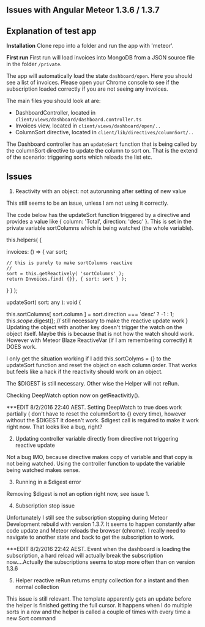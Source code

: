 **Issues with Angular Meteor 1.3.6 / 1.3.7**
--------------------------------------------

## Explanation of test app ##

**Installation**
Clone repo into a folder and run the app with 'meteor'.

**First run**
First run will load invoices into MongoDB from a JSON source file in the folder `/private`.

The app will automatically load the state `dashboard/open`. Here you should see a list of invoices.
Please open your Chrome console to see if the subscription loaded correctly if you are not seeing any invoices.

The main files you should look at are:

 - DashboardController, located in `client/views/dashboard/dashboard.controller.ts`
 - Invoices view, located in `client/views/dashboard/open/..`
 - ColumnSort directive, located in `client/lib/directives/columnSort/..`

The Dashboard controller has an `updateSort` function that is being called by the columnSort directive to update the column to sort on.
That is the extend of the scenario: triggering sorts which reloads the list etc.

## Issues ##

1) Reactivity with an object: not autorunning after setting of new value

This still seems to be an issue, unless I am not using it correctly.

The code below has the updateSort function triggered by a directive and provides a value like { column: 'Total', direction: 'desc' }.
This is set in the private variable sortColumns which is being watched (the whole variable).

 this.helpers( {

  invoices: () => {
    var sort;

    // this is purely to make sortColumns reactive
    //
    sort = this.getReactively( 'sortColumns' );
    return Invoices.find( {}}, { sort: sort } );
  }
} );

updateSort( sort: any ): void {

   this.sortColumns[ sort.column ]  = sort.direction === 'desc' ? -1 : 1;
  this.$scope.$digest(); // still necessary to make the reactive update work
 }
Updating the object with another key doesn't trigger the watch on the object itself. Maybe this is because that is not how the watch should work. However with Meteor Blaze ReactiveVar (if I am remembering correctly) it DOES work.

I only get the situation working if I add this.sortColyms = {} to the updateSort function and reset the object on each column order. That works but feels like a hack if the reactivity should work on an object.

The $DIGEST is still necessary. Other wise the Helper will not reRun.

Checking DeepWatch option now on getReactivitly().

***EDIT 8/2/2016 22:40 AEST.
Setting DeepWatch to true does work partially ( don't have to reset the columnSort to {} every time), however without the $DIGEST it doesn't work. $digest call is required to make it work right now.
That looks like a bug, right?

2) Updating controller variable directly from directive not triggering reactive update

Not a bug IMO, because directive makes copy of variable and that copy is not being watched. Using the controller function to update the variable being watched makes sense.

3) Running in a $digest error

Removing $digest is not an option right now, see issue 1.

4) Subscription stop issue

Unfortunately I still see the subscription stopping during Meteor Development rebuild with version 1.3.7.
It seems to happen constantly after code update and Meteor reloads the browser (chrome). I really need to navigate to another state and back to get the subscription to work.

***EDIT 8/2/2016 22:42 AEST.
Event when the dashboard is loading the subscription, a hard reload will actually break the subscription now....Actually the subscriptions seems to stop more often than on version 1.3.6

5) Helper reactive reRun returns empty collection for a instant and then normal collection

This issue is still relevant. The template apparently gets an update before the helper is finished getting the full cursor. It happens when I do multiple sorts in a row and the helper is called a couple of times with every time a new Sort command